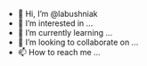 - 👋 Hi, I’m @labushniak
- 👀 I’m interested in ...
- 🌱 I’m currently learning ...
- 💞️ I’m looking to collaborate on ...
- 📫 How to reach me ...

<!---
labushniak/labushniak is a ✨ special ✨ repository because its `README.md` (this file) appears on your GitHub profile.
You can click the Preview link to take a look at your changes.
--->
